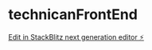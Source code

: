 # technicanFrontEnd

[Edit in StackBlitz next generation editor ⚡️](https://stackblitz.com/~/github.com/kevkol/technicanFrontEnd)